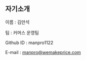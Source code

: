자기소개
-------------------
이름 : 김만석

팀 : 커머스 운영팀

Github ID : manpro1122

E-mail : manpro@wemakeprice.com
